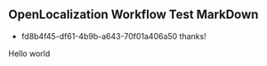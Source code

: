 ## OpenLocalization Workflow Test MarkDown
* fd8b4f45-df61-4b9b-a643-70f01a406a50 
thanks!

Hello world